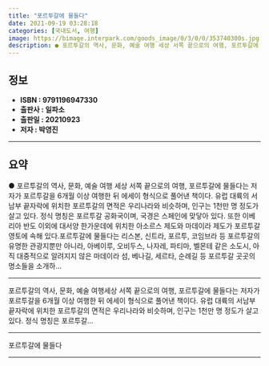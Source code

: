 ```yaml
---
title: "포르투갈에 물들다"
date: 2021-09-19 03:28:18
categories: [국내도서, 여행]
image: https://bimage.interpark.com/goods_image/0/3/0/0/353740300s.jpg
description: ● 포르투갈의 역사, 문화, 예술 여행 세상 서쪽 끝으로의 여행, 포르투갈에 물들다는 저자가 포르투갈을 6개월 이상 여행한 뒤 에세이 형식으로 풀어낸 책이다. 유럽 대륙의 서남부 끝자락에 위치한 포르투갈의 면적은 우리나라와 비슷하며, 인구는 1천만 명 정도가 살고 있다. 정식 명칭은
---
```


## **정보**

- **ISBN : 9791196947330**
- **출판사 : 일파소**
- **출판일 : 20210923**
- **저자 : 박영진**

------



## **요약**

●  포르투갈의 역사, 문화, 예술 여행 세상 서쪽 끝으로의 여행, 포르투갈에 물들다는 저자가 포르투갈을 6개월 이상 여행한 뒤 에세이 형식으로 풀어낸 책이다. 유럽 대륙의 서남부 끝자락에 위치한 포르투갈의 면적은 우리나라와 비슷하며, 인구는 1천만 명 정도가 살고 있다. 정식 명칭은 포르투갈 공화국이며, 국경은 스페인에 맞닿아 있다. 또한 이베리아 반도 이외에 대서양 한가운데에 위치한 아소르스 제도와 마데이라 제도가 포르투갈 영토에 속해 있다.포르투갈에 물들다는 리스본, 신트라, 포르투, 코임브라 등 포르투갈의 유명한 관광지뿐만 아니라, 아베이루, 오비두스, 나자레, 파티마, 벨몬테 같은 소도시, 아직 대중적으로 알려지지 않은 마데이라 섬, 베나길, 세르타, 순례길 등 포르투갈 곳곳의 명소들을 소개하...

------

포르투갈의 역사, 문화, 예술 여행세상 서쪽 끝으로의 여행, 포르투갈에 물들다는 저자가 포르투갈을 6개월 이상 여행한 뒤 에세이 형식으로 풀어낸 책이다. 유럽 대륙의 서남부 끝자락에 위치한 포르투갈의 면적은 우리나라와 비슷하며, 인구는 1천만 명 정도가 살고 있다. 정식 명칭은 포르투갈... 

------


포르투갈에 물들다 

------


